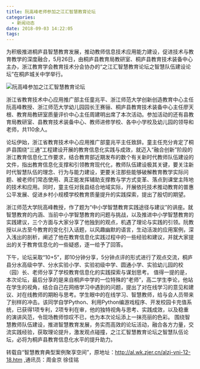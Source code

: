 ```yaml
---
title: 阮高峰老师参加之江汇智慧教育论坛
categories:
  - 新闻动态
date: 2018-09-03 14:22:05
tags:
---
```

为积极推进桐庐县智慧教育发展，推动教师信息技术应用能力建设，促进技术与教育教学的深度融合，5月26日，由桐庐县教育局教研室、桐庐县教育技术装备中心主办，浙江教育学会教育技术分会协办的“之江汇智慧教育论坛之智慧队伍建设论坛”在桐庐城关中学举行。

![阮高峰参加之江汇智慧教育论坛](http://img.zjer.cn/uploads1/800x800/studio/album/2018/0608/273/5b1a80ba7d50a.jpg) 

浙江省教育技术中心应用推广部主任童兆平、浙江师范大学创新创造教育中心主任阮高峰教授、浙江师范大学幼儿园园长王赛骊、桐庐县教育技术装备中心主任廖天根、教育局教研室质量评价中心主任周建明出席了本次活动。参加活动的还有县教育局教研室、县教育技术装备中心、教师进修学校、各中小学校及幼儿园的领导和老师，共110余人。 
<!--More-->

论坛伊始，浙江省教育技术中心应用推广部童兆平主任致辞。童主任充分肯定了桐庐县围绕“三通”工程建设开展的教育信息化实践与成效，就迈入“融合创新”阶段的浙江教育信息化工作要求，结合教育部近期发布的数个有关新时代教师队伍建设的文件，指出教育信息化支撑和引领教育现代化，教师队伍建设极其关键，要关注新时代智慧队伍的理念、行为与能力建设，更要关注那些能够破解教育教学实际问题、被老师们常态使用、真正能发挥辅助支撑教与学方式变革、落点到课堂主阵地的技术和应用。同时，童主任对我县结合地域实际，开展依托技术推动教育的普惠公平发展、促进乡村小规模学校教育质量提升的实践探索，提出了殷切的期望。

 浙江师范大学阮高峰教授，作了题为“中小学智慧教育实践途径与建议”的讲座。就智慧教育的内涵、当前中小学智慧教育的问题与挑战，以及推进中小学智慧教育的实践建议，三个方面与大家分享了他独到的观点，机遇了理论与实践的引领。阮教授以从古至今教育的变化引入话题，以风趣幽默的语言，生动活泼的应用案例，深入浅出的剖析，阐述了他在教育信息化实践过程中的一些经验和建议，并就大家提出的关于教育信息化的一些疑惑，逐一给予了回答。 
 
 下午，论坛采取“10+5”，即10分钟分享，5分钟点评的形式进行了观点交流，桐庐县分水高级中学、分水实验小学、实验初级中学、圆通小学、实验幼儿园的校（园）长、老师分享了学校教育信息化的实践探索与谋划思考。 值得一提的是，本次论坛，最后分享的是来自桐庐中学的一位特殊的“老师”，高二学生李论，他站在学生的视角，结合自己在网络学习中遇到的问题，提出了对在线学习的意见和建议、对在线教师的期盼与思考。学生眼中的在线学习、智慧教师，给与会人员带来了别样的冲击。该同学自学Python、利用Python编游戏程序、开发校园卡充值系统，已获得1项专利，2项专利在审，他的独特视角与思考、实践成效，以及稳重的演讲风范，令现场教师惊叹不已，也为本次论坛添上一抹亮丽的色彩。 围绕智慧教师队伍建设，推进智慧教育发展，务实而高效的论坛活动，融合各方力量，交流实践经验，获取理论提升，激发观点碰撞，之江汇智慧教育论坛之智慧队伍论坛，必将为桐庐县教育信息化水平的提升助力。
 
  转载自“智慧教育典型案例聚享空间”，原地址：http://al.wk.zjer.cn/alzj-vni-12-18.htm ,通讯员：周金京 徐佳铭